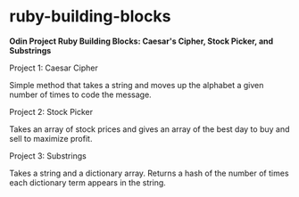 # ruby-building-blocks
<b> Odin Project Ruby Building Blocks: Caesar's Cipher, Stock Picker, and Substrings</b>


Project 1: Caesar Cipher

  Simple method that takes a string and moves up the alphabet a given number of times to code the message.
  
  
Project 2: Stock Picker

  Takes an array of stock prices and gives an array of the best day to buy and sell to maximize profit.
  
Project 3: Substrings

  Takes a string and a dictionary array. Returns a hash of the number of times each dictionary term appears in the string.
